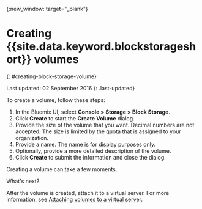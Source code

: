 {:new_window: target="_blank"}


# Creating {{site.data.keyword.blockstorageshort}} volumes
{: #creating-block-storage-volume}

Last updated: 02 September 2016
{: .last-updated}

To create a volume, follow these steps:

1.	In the Bluemix UI, select **Console > Storage > Block Storage**.
2.	Click **Create** to start the **Create Volume** dialog.
3.	Provide the size of the volume that you want. Decimal numbers are not accepted. The size is limited by the quota that is assigned to your organization.
4.	Provide a name. The name is for display purposes only.
5.	Optionally, provide a more detailed description of the volume.
6.	Click **Create** to submit the information and close the dialog.

Creating a volume can take a few moments. 

What's next?

After the volume is created, attach it to a virtual server. For more information, see [Attaching volumes to a virtual server](../BlockStorage/blockstorage_attachingvolume.html).
